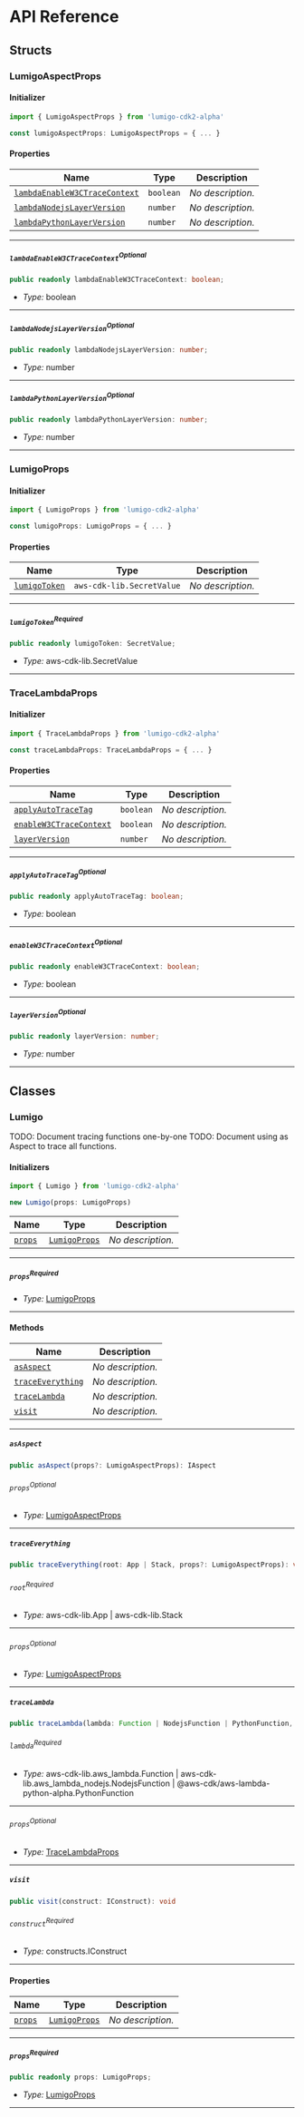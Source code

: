 # API Reference <a name="API Reference" id="api-reference"></a>


## Structs <a name="Structs" id="Structs"></a>

### LumigoAspectProps <a name="LumigoAspectProps" id="lumigo-cdk2-alpha.LumigoAspectProps"></a>

#### Initializer <a name="Initializer" id="lumigo-cdk2-alpha.LumigoAspectProps.Initializer"></a>

```typescript
import { LumigoAspectProps } from 'lumigo-cdk2-alpha'

const lumigoAspectProps: LumigoAspectProps = { ... }
```

#### Properties <a name="Properties" id="Properties"></a>

| **Name** | **Type** | **Description** |
| --- | --- | --- |
| <code><a href="#lumigo-cdk2-alpha.LumigoAspectProps.property.lambdaEnableW3CTraceContext">lambdaEnableW3CTraceContext</a></code> | <code>boolean</code> | *No description.* |
| <code><a href="#lumigo-cdk2-alpha.LumigoAspectProps.property.lambdaNodejsLayerVersion">lambdaNodejsLayerVersion</a></code> | <code>number</code> | *No description.* |
| <code><a href="#lumigo-cdk2-alpha.LumigoAspectProps.property.lambdaPythonLayerVersion">lambdaPythonLayerVersion</a></code> | <code>number</code> | *No description.* |

---

##### `lambdaEnableW3CTraceContext`<sup>Optional</sup> <a name="lambdaEnableW3CTraceContext" id="lumigo-cdk2-alpha.LumigoAspectProps.property.lambdaEnableW3CTraceContext"></a>

```typescript
public readonly lambdaEnableW3CTraceContext: boolean;
```

- *Type:* boolean

---

##### `lambdaNodejsLayerVersion`<sup>Optional</sup> <a name="lambdaNodejsLayerVersion" id="lumigo-cdk2-alpha.LumigoAspectProps.property.lambdaNodejsLayerVersion"></a>

```typescript
public readonly lambdaNodejsLayerVersion: number;
```

- *Type:* number

---

##### `lambdaPythonLayerVersion`<sup>Optional</sup> <a name="lambdaPythonLayerVersion" id="lumigo-cdk2-alpha.LumigoAspectProps.property.lambdaPythonLayerVersion"></a>

```typescript
public readonly lambdaPythonLayerVersion: number;
```

- *Type:* number

---

### LumigoProps <a name="LumigoProps" id="lumigo-cdk2-alpha.LumigoProps"></a>

#### Initializer <a name="Initializer" id="lumigo-cdk2-alpha.LumigoProps.Initializer"></a>

```typescript
import { LumigoProps } from 'lumigo-cdk2-alpha'

const lumigoProps: LumigoProps = { ... }
```

#### Properties <a name="Properties" id="Properties"></a>

| **Name** | **Type** | **Description** |
| --- | --- | --- |
| <code><a href="#lumigo-cdk2-alpha.LumigoProps.property.lumigoToken">lumigoToken</a></code> | <code>aws-cdk-lib.SecretValue</code> | *No description.* |

---

##### `lumigoToken`<sup>Required</sup> <a name="lumigoToken" id="lumigo-cdk2-alpha.LumigoProps.property.lumigoToken"></a>

```typescript
public readonly lumigoToken: SecretValue;
```

- *Type:* aws-cdk-lib.SecretValue

---

### TraceLambdaProps <a name="TraceLambdaProps" id="lumigo-cdk2-alpha.TraceLambdaProps"></a>

#### Initializer <a name="Initializer" id="lumigo-cdk2-alpha.TraceLambdaProps.Initializer"></a>

```typescript
import { TraceLambdaProps } from 'lumigo-cdk2-alpha'

const traceLambdaProps: TraceLambdaProps = { ... }
```

#### Properties <a name="Properties" id="Properties"></a>

| **Name** | **Type** | **Description** |
| --- | --- | --- |
| <code><a href="#lumigo-cdk2-alpha.TraceLambdaProps.property.applyAutoTraceTag">applyAutoTraceTag</a></code> | <code>boolean</code> | *No description.* |
| <code><a href="#lumigo-cdk2-alpha.TraceLambdaProps.property.enableW3CTraceContext">enableW3CTraceContext</a></code> | <code>boolean</code> | *No description.* |
| <code><a href="#lumigo-cdk2-alpha.TraceLambdaProps.property.layerVersion">layerVersion</a></code> | <code>number</code> | *No description.* |

---

##### `applyAutoTraceTag`<sup>Optional</sup> <a name="applyAutoTraceTag" id="lumigo-cdk2-alpha.TraceLambdaProps.property.applyAutoTraceTag"></a>

```typescript
public readonly applyAutoTraceTag: boolean;
```

- *Type:* boolean

---

##### `enableW3CTraceContext`<sup>Optional</sup> <a name="enableW3CTraceContext" id="lumigo-cdk2-alpha.TraceLambdaProps.property.enableW3CTraceContext"></a>

```typescript
public readonly enableW3CTraceContext: boolean;
```

- *Type:* boolean

---

##### `layerVersion`<sup>Optional</sup> <a name="layerVersion" id="lumigo-cdk2-alpha.TraceLambdaProps.property.layerVersion"></a>

```typescript
public readonly layerVersion: number;
```

- *Type:* number

---

## Classes <a name="Classes" id="Classes"></a>

### Lumigo <a name="Lumigo" id="lumigo-cdk2-alpha.Lumigo"></a>

TODO: Document tracing functions one-by-one TODO: Document using as Aspect to trace all functions.

#### Initializers <a name="Initializers" id="lumigo-cdk2-alpha.Lumigo.Initializer"></a>

```typescript
import { Lumigo } from 'lumigo-cdk2-alpha'

new Lumigo(props: LumigoProps)
```

| **Name** | **Type** | **Description** |
| --- | --- | --- |
| <code><a href="#lumigo-cdk2-alpha.Lumigo.Initializer.parameter.props">props</a></code> | <code><a href="#lumigo-cdk2-alpha.LumigoProps">LumigoProps</a></code> | *No description.* |

---

##### `props`<sup>Required</sup> <a name="props" id="lumigo-cdk2-alpha.Lumigo.Initializer.parameter.props"></a>

- *Type:* <a href="#lumigo-cdk2-alpha.LumigoProps">LumigoProps</a>

---

#### Methods <a name="Methods" id="Methods"></a>

| **Name** | **Description** |
| --- | --- |
| <code><a href="#lumigo-cdk2-alpha.Lumigo.asAspect">asAspect</a></code> | *No description.* |
| <code><a href="#lumigo-cdk2-alpha.Lumigo.traceEverything">traceEverything</a></code> | *No description.* |
| <code><a href="#lumigo-cdk2-alpha.Lumigo.traceLambda">traceLambda</a></code> | *No description.* |
| <code><a href="#lumigo-cdk2-alpha.Lumigo.visit">visit</a></code> | *No description.* |

---

##### `asAspect` <a name="asAspect" id="lumigo-cdk2-alpha.Lumigo.asAspect"></a>

```typescript
public asAspect(props?: LumigoAspectProps): IAspect
```

###### `props`<sup>Optional</sup> <a name="props" id="lumigo-cdk2-alpha.Lumigo.asAspect.parameter.props"></a>

- *Type:* <a href="#lumigo-cdk2-alpha.LumigoAspectProps">LumigoAspectProps</a>

---

##### `traceEverything` <a name="traceEverything" id="lumigo-cdk2-alpha.Lumigo.traceEverything"></a>

```typescript
public traceEverything(root: App | Stack, props?: LumigoAspectProps): void
```

###### `root`<sup>Required</sup> <a name="root" id="lumigo-cdk2-alpha.Lumigo.traceEverything.parameter.root"></a>

- *Type:* aws-cdk-lib.App | aws-cdk-lib.Stack

---

###### `props`<sup>Optional</sup> <a name="props" id="lumigo-cdk2-alpha.Lumigo.traceEverything.parameter.props"></a>

- *Type:* <a href="#lumigo-cdk2-alpha.LumigoAspectProps">LumigoAspectProps</a>

---

##### `traceLambda` <a name="traceLambda" id="lumigo-cdk2-alpha.Lumigo.traceLambda"></a>

```typescript
public traceLambda(lambda: Function | NodejsFunction | PythonFunction, props?: TraceLambdaProps): void
```

###### `lambda`<sup>Required</sup> <a name="lambda" id="lumigo-cdk2-alpha.Lumigo.traceLambda.parameter.lambda"></a>

- *Type:* aws-cdk-lib.aws_lambda.Function | aws-cdk-lib.aws_lambda_nodejs.NodejsFunction | @aws-cdk/aws-lambda-python-alpha.PythonFunction

---

###### `props`<sup>Optional</sup> <a name="props" id="lumigo-cdk2-alpha.Lumigo.traceLambda.parameter.props"></a>

- *Type:* <a href="#lumigo-cdk2-alpha.TraceLambdaProps">TraceLambdaProps</a>

---

##### `visit` <a name="visit" id="lumigo-cdk2-alpha.Lumigo.visit"></a>

```typescript
public visit(construct: IConstruct): void
```

###### `construct`<sup>Required</sup> <a name="construct" id="lumigo-cdk2-alpha.Lumigo.visit.parameter.construct"></a>

- *Type:* constructs.IConstruct

---


#### Properties <a name="Properties" id="Properties"></a>

| **Name** | **Type** | **Description** |
| --- | --- | --- |
| <code><a href="#lumigo-cdk2-alpha.Lumigo.property.props">props</a></code> | <code><a href="#lumigo-cdk2-alpha.LumigoProps">LumigoProps</a></code> | *No description.* |

---

##### `props`<sup>Required</sup> <a name="props" id="lumigo-cdk2-alpha.Lumigo.property.props"></a>

```typescript
public readonly props: LumigoProps;
```

- *Type:* <a href="#lumigo-cdk2-alpha.LumigoProps">LumigoProps</a>

---



